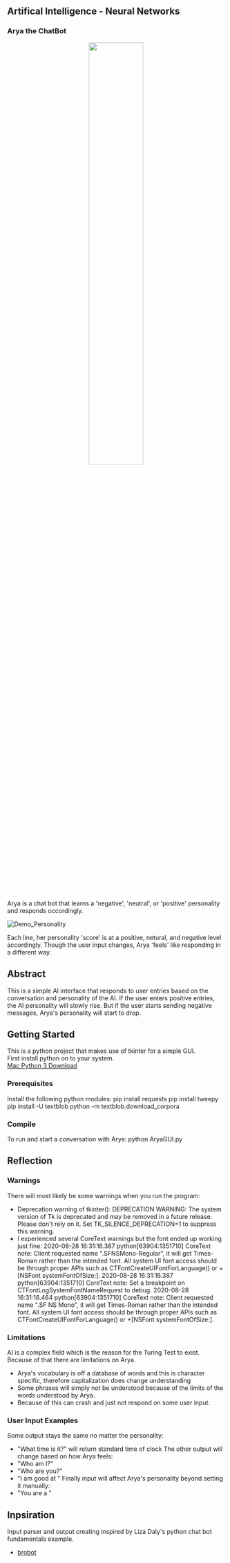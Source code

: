## Artifical Intelligence - Neural Networks

### Arya the ChatBot

<div align="center">
<img src="https://github.com/athom031/Artificial_Intelligence/blob/master/AryaBot/demo_img/aryaWanderer.jpg" width = "50%"/> 
</div><br/>

Arya is a chat bot that learns a 'negative', 'neutral', or 'positive' personality and responds occordingly. <br/>

![Demo_Personality](https://github.com/athom031/Artificial_Intelligence/blob/master/AryaBot/demo_img/aryaSoccer.png)
<br/>

Each line, her personality 'score' is at a positive, netural, and negative level accordingly. Though the user input changes, Arya 'feels' like responding in a different way.

## Abstract

This is a simple AI interface that responds to user entries based on the conversation and personality of the AI. If the user enters positive entries, the AI personality will slowly rise. But if the user starts sending negative messages, Arya's personality will start to drop.


## Getting Started

This is a python project that makes use of tkinter for a simple GUI.<br/>
First install python on to your system. <br/>
[Mac Python 3 Download](https://opensource.com/article/19/5/python-3-default-mac#what-to-do)


### Prerequisites

Install the following python modules:
	pip install requests
	pip install tweepy
	pip install -U textblob
	python -m textblob.download_corpora

### Compile

To run and start a conversation with Arya:
	python AryaGUI.py
	
## Reflection

### Warnings

There will most likely be some warnings when you run the program:
* Deprecation warning of tkinter():
	DEPRECATION WARNING: The system version of Tk is deprecated and may be removed in a future release. Please don't rely on it. Set TK_SILENCE_DEPRECATION=1 to suppress this warning.
* I experienced several CoreText warnings but the font ended up working just fine:
	2020-08-28 16:31:16.387 python[63904:1351710] CoreText note: Client requested name ".SFNSMono-Regular", it will get Times-Roman rather than the intended font. All system UI font access should be through proper APIs such as CTFontCreateUIFontForLanguage() or +[NSFont systemFontOfSize:].
	2020-08-28 16:31:16.387 python[63904:1351710] CoreText note: Set a breakpoint on CTFontLogSystemFontNameRequest to debug.
	2020-08-28 16:31:16.464 python[63904:1351710] CoreText note: Client requested name ".SF NS Mono", it will get Times-Roman rather than the intended font. All system UI font access should be through proper APIs such as CTFontCreateUIFontForLanguage() or +[NSFont systemFontOfSize:].

### Limitations

AI is a complex field which is the reason for the Turing Test to exist. <br/>
Because of that there are limitations on Arya.

* Arya's vocabulary is off a database of words and this is character specific, therefore capitalization does change understanding
* Some phrases will simply not be understood because of the limits of the words understood by Arya.
* Because of this can crash and just not respond on some user input.

### User Input Examples

Some output stays the same no matter the personality:
* "What time is it?" will return standard time of clock
The other output will change based on how Arya feels:
* "Who am I?"
* "Who are you?"
* "I am good at <insert noun>"
Finally input will affect Arya's personality beyond setting it manually:
* "You are a <insert adj>"

## Inpsiration

Input parser and output creating inspired by Liza Daly's python chat bot fundamentals example.
* [brobot](https://github.com/lizadaly/brobot)
